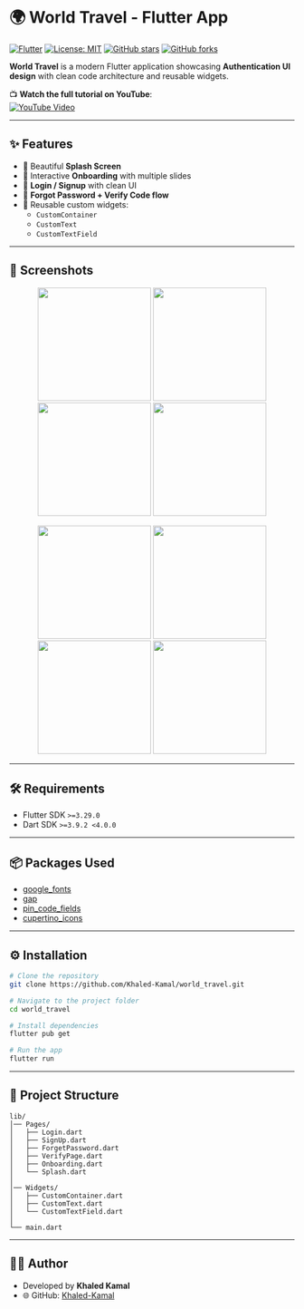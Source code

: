 # 🌍 World Travel - Flutter App

[![Flutter](https://img.shields.io/badge/Flutter-3.29-blue)](https://flutter.dev)
[![License: MIT](https://img.shields.io/badge/License-MIT-green.svg)](LICENSE)
[![GitHub stars](https://img.shields.io/github/stars/Khaled-Kamal/world_travel?style=social)](https://github.com/Khaled-Kamal/world_travel/stargazers)
[![GitHub forks](https://img.shields.io/github/forks/Khaled-Kamal/world_travel?style=social)](https://github.com/Khaled-Kamal/world_travel/network/members)

**World Travel** is a modern Flutter application showcasing **Authentication UI design** with clean code architecture and reusable widgets.  

📺 **Watch the full tutorial on YouTube**:  
[![YouTube Video]([https://img.youtube.com/vi/YOUR_VIDEO_ID/0.jpg)](https://youtu.be/YOUR_VIDEO_ID](https://youtu.be/dTnpRuklJMs?si=S-AszoqG19cY-oMH))

---

## ✨ Features

- 🚀 Beautiful **Splash Screen**  
- 📝 Interactive **Onboarding** with multiple slides  
- 🔐 **Login / Signup** with clean UI  
- 📧 **Forgot Password + Verify Code flow**  
- 🎨 Reusable custom widgets:
  - `CustomContainer`  
  - `CustomText`  
  - `CustomTextField`  

---

## 📸 Screenshots

<p align="center">
  <img src="https://github.com/user-attachments/assets/1273c740-8329-4e6d-ace0-045d2db0605c" width="200"/>
  <img src="https://github.com/user-attachments/assets/155099fa-9fcf-4d64-9519-cbbc8a2bc47d" width="200"/>
  <img src="https://github.com/user-attachments/assets/46045ce0-15d0-47be-9527-a8dd475ef18f" width="200"/>
  <img src="https://github.com/user-attachments/assets/c093bd21-b8b1-4042-949d-eefcc0081fe6" width="200"/>
</p>

<p align="center">
  <img src="https://github.com/user-attachments/assets/e19fdb00-d9bc-44ab-8ded-07cd96d6e0d3" width="200"/>
  <img src="https://github.com/user-attachments/assets/a728cc5a-2ae6-4733-a6ed-e8d616285d84" width="200"/>
  <img src="https://github.com/user-attachments/assets/d14d992c-6042-4169-93d5-8d48c8188de6" width="200"/>
  <img src="https://github.com/user-attachments/assets/6a2ec629-f57f-415b-94d5-56942fc4b694" width="200"/>
</p>

---

## 🛠️ Requirements

- Flutter SDK `>=3.29.0`  
- Dart SDK `>=3.9.2 <4.0.0`  

---

## 📦 Packages Used

- [google_fonts](https://pub.dev/packages/google_fonts)  
- [gap](https://pub.dev/packages/gap)  
- [pin_code_fields](https://pub.dev/packages/pin_code_fields)  
- [cupertino_icons](https://pub.dev/packages/cupertino_icons)  

---

## ⚙️ Installation

```bash
# Clone the repository
git clone https://github.com/Khaled-Kamal/world_travel.git

# Navigate to the project folder
cd world_travel

# Install dependencies
flutter pub get

# Run the app
flutter run
````

---

## 📂 Project Structure

```
lib/
│── Pages/
│   ├── Login.dart
│   ├── SignUp.dart
│   ├── ForgetPassword.dart
│   ├── VerifyPage.dart
│   ├── Onboarding.dart
│   └── Splash.dart
│
│── Widgets/
│   ├── CustomContainer.dart
│   ├── CustomText.dart
│   └── CustomTextField.dart
│
└── main.dart
```

---

## 👨‍💻 Author

* Developed by **Khaled Kamal**
* 🌐 GitHub: [Khaled-Kamal](https://github.com/Khaled-Kamal)


